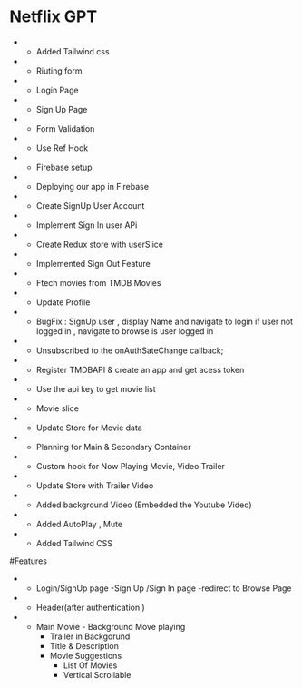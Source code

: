 # Netflix GPT
* - Added Tailwind css 
* - Riuting form
* - Login Page
* - Sign Up Page 
* - Form Validation 
* - Use Ref Hook
* - Firebase setup
* - Deploying our app in Firebase
* - Create SignUp User Account
* - Implement Sign In user APi
* - Create Redux store with userSlice
* - Implemented Sign Out Feature
* - Ftech movies from TMDB Movies
* - Update Profile
* - BugFix : SignUp user , display Name and navigate to login if user not logged in ,
navigate to browse is user logged in
* - Unsubscribed to the onAuthSateChange callback;  
* - Register TMDBAPI & create an app and get acess token
* - Use the api key to get movie list
* - Movie slice 
* - Update Store for Movie data
* - Planning for Main & Secondary Container
* - Custom hook for Now Playing Movie, Video Trailer
* - Update Store with Trailer Video
* - Added background Video (Embedded the Youtube Video)
* - Added AutoPlay , Mute
* - Added Tailwind CSS
 
#Features
* - Login/SignUp page
    -Sign Up /Sign In page
    -redirect to Browse Page

* - Header(after authentication )
* - Main Movie - Background Move playing
    - Trailer in Backgorund
    - Title & Description
    - Movie Suggestions
        - List Of Movies
        - Vertical Scrollable 
